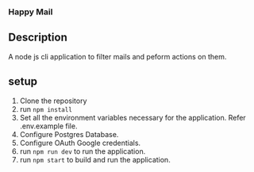 ### Happy Mail

## Description

A node js cli application to filter mails and peform actions on them.

## setup

1. Clone the repository
2. run `npm install`
3. Set all the environment variables necessary for the application. Refer .env.example file.
4. Configure Postgres Database.
5. Configure OAuth Google credentials.
6. run `npm run dev` to run the application.
7. run `npm start` to build and run the application.
